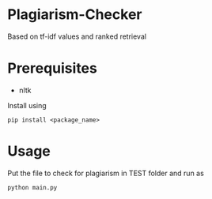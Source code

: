 # Plagiarism-Checker
Based on tf-idf values and ranked retrieval

# Prerequisites
- nltk

Install using
<pre><code>pip install &lt;package_name&gt;</code></pre>

# Usage
Put the file to check for plagiarism in TEST folder and run as 
<pre><code>python main.py</code></pre>
